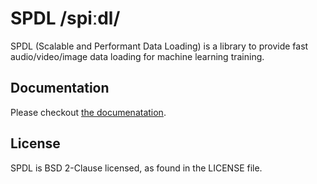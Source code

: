 # SPDL /spiːdl/

SPDL (Scalable and Performant Data Loading) is a library to provide fast
audio/video/image data loading for machine learning training.

## Documentation

Please checkout [the documenatation](https://facebookresearch.github.io/spdl).

## License

SPDL is BSD 2-Clause licensed, as found in the LICENSE file.
